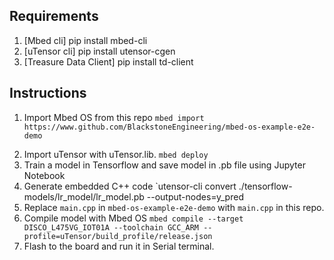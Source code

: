 ## Requirements
1) [Mbed cli] pip install mbed-cli
2) [uTensor cli] pip install utensor-cgen
3) [Treasure Data Client] pip install td-client

## Instructions
1) Import Mbed OS from this repo
`mbed import https://www.github.com/BlackstoneEngineering/mbed-os-example-e2e-demo`
2. Import uTensor with uTensor.lib. 
`mbed deploy`
3. Train a model in Tensorflow and save model in .pb file using Jupyter Notebook
4. Generate embedded C++ code
`utensor-cli convert ./tensorflow-models/lr_model/lr_model.pb --output-nodes=y_pred
5. Replace `main.cpp` in `mbed-os-example-e2e-demo` with `main.cpp` in this repo.
6. Compile model with Mbed OS
`mbed compile --target DISCO_L475VG_IOT01A --toolchain GCC_ARM --profile=uTensor/build_profile/release.json`
6. Flash to the board and run it in Serial terminal. 